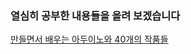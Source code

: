 ### 열심히 공부한 내용들을 올려 보겠습니다

[만들면서 배우는 아두이노와 40개의 작품들](https://daduino.co.kr/product/%EB%A7%8C%EB%93%A4%EB%A9%B4%EC%84%9C-%EB%B0%B0%EC%9A%B0%EB%8A%94-%EC%95%84%EB%91%90%EC%9D%B4%EB%85%B8%EC%99%80-40%EA%B0%9C%EC%9D%98-%EC%9E%91%ED%92%88%EB%93%A4/2266/)